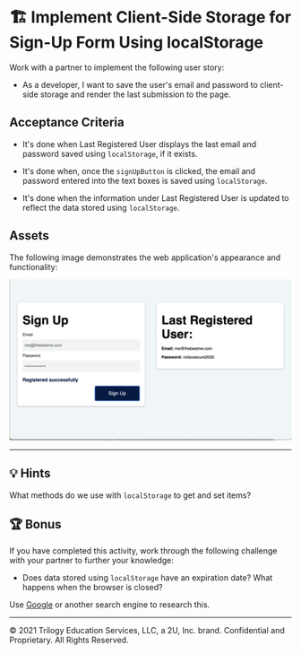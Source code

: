 # 🏗️ Implement Client-Side Storage for Sign-Up Form Using localStorage

Work with a partner to implement the following user story:

* As a developer, I want to save the user's email and password to client-side storage and render the last submission to the page.

## Acceptance Criteria

* It's done when Last Registered User displays the last email and password saved using `localStorage`, if it exists.

* It's done when, once the `signUpButton` is clicked, the email and password entered into the text boxes is saved using `localStorage`.

* It's done when the information under Last Registered User is updated to reflect the data stored using `localStorage`.
  
## Assets

The following image demonstrates the web application's appearance and functionality:

![On the left side of the webpage, a Sign Up form allows users to register, while a card on the right shows the last registered user.](./images/01-screenshot.png) 

---

## 💡 Hints

What methods do we use with `localStorage` to get and set items?

## 🏆 Bonus

If you have completed this activity, work through the following challenge with your partner to further your knowledge:

* Does data stored using `localStorage` have an expiration date? What happens when the browser is closed?

Use [Google](https://www.google.com) or another search engine to research this.

---

© 2021 Trilogy Education Services, LLC, a 2U, Inc. brand. Confidential and Proprietary. All Rights Reserved.

